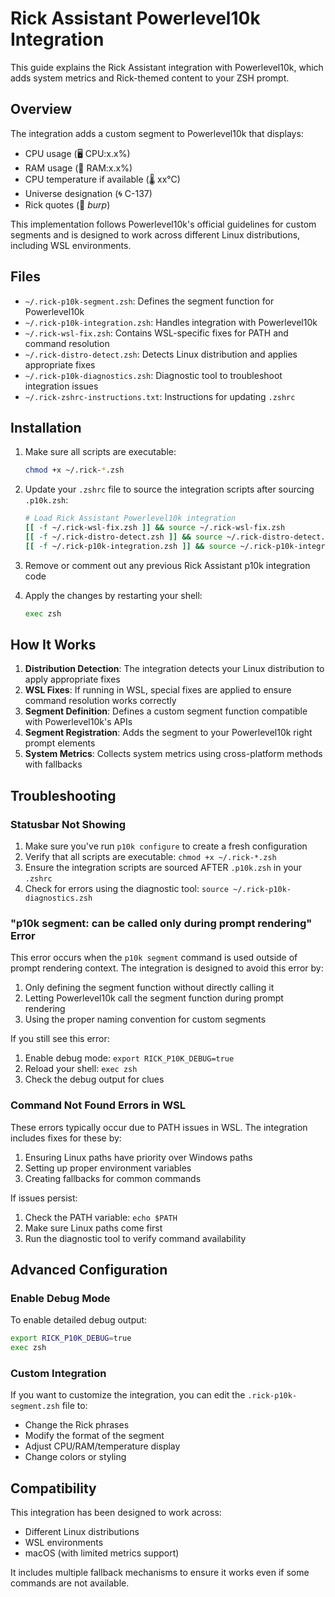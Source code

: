 # Rick Assistant Powerlevel10k Integration

This guide explains the Rick Assistant integration with Powerlevel10k, which adds system metrics and Rick-themed content to your ZSH prompt.

## Overview

The integration adds a custom segment to Powerlevel10k that displays:
- CPU usage (🖥️ CPU:x.x%)
- RAM usage (🔧 RAM:x.x%)
- CPU temperature if available (🌡️ xx°C)
- Universe designation (🌀 C-137)
- Rick quotes (🧪 *burp*)

This implementation follows Powerlevel10k's official guidelines for custom segments and is designed to work across different Linux distributions, including WSL environments.

## Files

- `~/.rick-p10k-segment.zsh`: Defines the segment function for Powerlevel10k
- `~/.rick-p10k-integration.zsh`: Handles integration with Powerlevel10k
- `~/.rick-wsl-fix.zsh`: Contains WSL-specific fixes for PATH and command resolution
- `~/.rick-distro-detect.zsh`: Detects Linux distribution and applies appropriate fixes
- `~/.rick-p10k-diagnostics.zsh`: Diagnostic tool to troubleshoot integration issues
- `~/.rick-zshrc-instructions.txt`: Instructions for updating `.zshrc`

## Installation

1. Make sure all scripts are executable:
   ```bash
   chmod +x ~/.rick-*.zsh
   ```

2. Update your `.zshrc` file to source the integration scripts after sourcing `.p10k.zsh`:
   ```bash
   # Load Rick Assistant Powerlevel10k integration
   [[ -f ~/.rick-wsl-fix.zsh ]] && source ~/.rick-wsl-fix.zsh
   [[ -f ~/.rick-distro-detect.zsh ]] && source ~/.rick-distro-detect.zsh
   [[ -f ~/.rick-p10k-integration.zsh ]] && source ~/.rick-p10k-integration.zsh
   ```

3. Remove or comment out any previous Rick Assistant p10k integration code

4. Apply the changes by restarting your shell:
   ```bash
   exec zsh
   ```

## How It Works

1. **Distribution Detection**: The integration detects your Linux distribution to apply appropriate fixes
2. **WSL Fixes**: If running in WSL, special fixes are applied to ensure command resolution works correctly
3. **Segment Definition**: Defines a custom segment function compatible with Powerlevel10k's APIs
4. **Segment Registration**: Adds the segment to your Powerlevel10k right prompt elements
5. **System Metrics**: Collects system metrics using cross-platform methods with fallbacks

## Troubleshooting

### Statusbar Not Showing

1. Make sure you've run `p10k configure` to create a fresh configuration
2. Verify that all scripts are executable: `chmod +x ~/.rick-*.zsh`
3. Ensure the integration scripts are sourced AFTER `.p10k.zsh` in your `.zshrc`
4. Check for errors using the diagnostic tool: `source ~/.rick-p10k-diagnostics.zsh`

### "p10k segment: can be called only during prompt rendering" Error

This error occurs when the `p10k segment` command is used outside of prompt rendering context. The integration is designed to avoid this error by:

1. Only defining the segment function without directly calling it
2. Letting Powerlevel10k call the segment function during prompt rendering
3. Using the proper naming convention for custom segments

If you still see this error:
1. Enable debug mode: `export RICK_P10K_DEBUG=true`
2. Reload your shell: `exec zsh`
3. Check the debug output for clues

### Command Not Found Errors in WSL

These errors typically occur due to PATH issues in WSL. The integration includes fixes for these by:

1. Ensuring Linux paths have priority over Windows paths
2. Setting up proper environment variables
3. Creating fallbacks for common commands

If issues persist:
1. Check the PATH variable: `echo $PATH`
2. Make sure Linux paths come first
3. Run the diagnostic tool to verify command availability

## Advanced Configuration

### Enable Debug Mode

To enable detailed debug output:
```bash
export RICK_P10K_DEBUG=true
exec zsh
```

### Custom Integration

If you want to customize the integration, you can edit the `.rick-p10k-segment.zsh` file to:
- Change the Rick phrases
- Modify the format of the segment
- Adjust CPU/RAM/temperature display
- Change colors or styling

## Compatibility

This integration has been designed to work across:
- Different Linux distributions
- WSL environments
- macOS (with limited metrics support)

It includes multiple fallback mechanisms to ensure it works even if some commands are not available. 